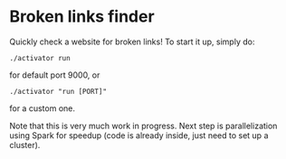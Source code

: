 # Broken links finder
Quickly check a website for broken links! To start it up, simply do:

    ./activator run
    
for default port 9000, or

    ./activator "run [PORT]"
    
for a custom one.

Note that this is very much work in progress. Next step is parallelization using Spark for speedup (code is already inside, just need to set up a cluster).

